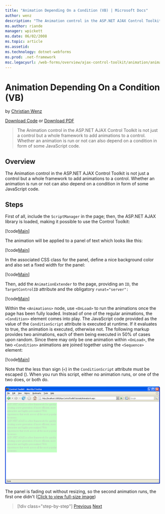 ```yaml
---
title: "Animation Depending On a Condition (VB) | Microsoft Docs"
author: wenz
description: "The Animation control in the ASP.NET AJAX Control Toolkit is not just a control but a whole framework to add animations to a control. Whether an animation is..."
ms.author: riande
manager: wpickett
ms.date: 06/02/2008
ms.topic: article
ms.assetid: 
ms.technology: dotnet-webforms
ms.prod: .net-framework
msc.legacyurl: /web-forms/overview/ajax-control-toolkit/animation/animation-depending-on-a-condition-vb
---
```

Animation Depending On a Condition (VB)
====================
by [Christian Wenz](https://github.com/wenz)

[Download Code](http://download.microsoft.com/download/f/9/a/f9a26acd-8df4-4484-8a18-199e4598f411/Animation4.vb.zip) or [Download PDF](http://download.microsoft.com/download/6/7/1/6718d452-ff89-4d3f-a90e-c74ec2d636a3/animation4VB.pdf)

> The Animation control in the ASP.NET AJAX Control Toolkit is not just a control but a whole framework to add animations to a control. Whether an animation is run or not can also depend on a condition in form of some JavaScript code.


## Overview

The Animation control in the ASP.NET AJAX Control Toolkit is not just a control but a whole framework to add animations to a control. Whether an animation is run or not can also depend on a condition in form of some JavaScript code.

## Steps

First of all, include the `ScriptManager` in the page; then, the ASP.NET AJAX library is loaded, making it possible to use the Control Toolkit:

[!code[Main](animation-depending-on-a-condition-vb/samples/sample1.xml)]

The animation will be applied to a panel of text which looks like this:

[!code[Main](animation-depending-on-a-condition-vb/samples/sample2.xml)]

In the associated CSS class for the panel, define a nice background color and also set a fixed width for the panel:

[!code[Main](animation-depending-on-a-condition-vb/samples/sample3.xml)]

Then, add the `AnimationExtender` to the page, providing an `ID`, the `TargetControlID` attribute and the obligatory `runat="server":`

[!code[Main](animation-depending-on-a-condition-vb/samples/sample4.xml)]

Within the `<Animations>` node, use `<OnLoad>` to run the animations once the page has been fully loaded. Instead of one of the regular animations, the `<Condition>` element comes into play. The JavaScript code provided as the value of the `ConditionScript` attribute is executed at runtime. If it evaluates to true, the animation is executed, otherwise not. The following markup provides two animations, each of them being executed in 50% of cases upon random. Since there may only be one animation within `<OnLoad>`, the two `<Condition>` animations are joined together using the `<Sequence>` element:

[!code[Main](animation-depending-on-a-condition-vb/samples/sample5.xml)]

Note that the less than sign (`<`) in the `ConditionScript` attribute must be escaped (). When you run this script, either no animation runs, or one of the two does, or both do.


[![The panel is fading out without resizing, so the second animation runs, the first one didn't](animation-depending-on-a-condition-vb/_static/image2.png)](animation-depending-on-a-condition-vb/_static/image1.png)

The panel is fading out without resizing, so the second animation runs, the first one didn't ([Click to view full-size image](animation-depending-on-a-condition-vb/_static/image3.png))

>[!div class="step-by-step"]
[Previous](executing-several-animations-after-each-other-vb.md)
[Next](picking-one-animation-out-of-a-list-vb.md)